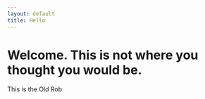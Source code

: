 ```yaml
---
layout: default
title: Hello
---
```


Welcome. This is not where you thought you would be.
====================================================

This is the Old Rob